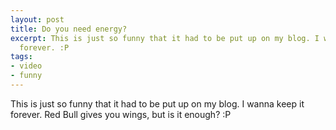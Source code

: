 ```yaml
---
layout: post
title: Do you need energy?
excerpt: This is just so funny that it had to be put up on my blog. I wanna keep it
  forever. :P
tags:
- video
- funny
---
```

This is just so funny that it had to be put up on my blog. I wanna keep it forever. Red Bull gives you wings, but is it enough? :P
<!--more-->
<center>
<object classid="clsid:d27cdb6e-ae6d-11cf-96b8-444553540000" width="425" height="344" codebase="http://download.macromedia.com/pub/shockwave/cabs/flash/swflash.cab#version=6,0,40,0"><param name="allowFullScreen" value="true" /><param name="allowscriptaccess" value="always" /><param name="src" value="http://www.youtube-nocookie.com/v/qRuNxHqwazs&amp;hl=en&amp;fs=1&amp;color1=0x006699&amp;color2=0x54abd6" /><param name="allowfullscreen" value="true" /><embed type="application/x-shockwave-flash" width="425" height="344" src="http://www.youtube-nocookie.com/v/qRuNxHqwazs&amp;hl=en&amp;fs=1&amp;color1=0x006699&amp;color2=0x54abd6" allowscriptaccess="always" allowfullscreen="true"></embed></object>
</center>

